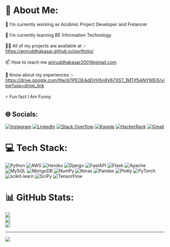 # 💫 About Me:
🔭 I’m currently working as Acidimic Project Developer and Frelancer <br><br>🌱 I’m currently learning BE Information Technology<br><br>👨‍💻 All of my projects are available at :- https://aniruddhakasar.github.io/portfoliio/<br><br>📫 How to reach me aniruddhakasar2001@gmail.com<br><br>📄 Know about my experiences :- https://drive.google.com/file/d/1PEOEAdDVH5n8V67XST_1MTjf5ANYWEj5/view?usp=drive_link<br><br>⚡ Fun fact I Am Funny


## 🌐 Socials:
[![Instagram](https://img.shields.io/badge/Instagram-%23E4405F.svg?logo=Instagram&logoColor=white)](https://instagram.com/anirud_kasar) [![LinkedIn](https://img.shields.io/badge/LinkedIn-%230077B5.svg?logo=linkedin&logoColor=white)](https://linkedin.com/in/aniruddha-kasar) [![Stack Overflow](https://img.shields.io/badge/-Stackoverflow-FE7A16?logo=stack-overflow&logoColor=white)](https://stackoverflow.com/users/18101379)  [![Kaggle](https://img.shields.io/badge/Kaggle-blue)](https://www.kaggle.com/anirudhakasar)  [![HackerRank](https://img.shields.io/badge/Hackerrank-darkgreen)](https://www.hackerrank.com/aniruddhakasar) [![Gmail](https://img.shields.io/badge/Gmail-red)](aniruddhakasar2001@gmail.com)


# 💻 Tech Stack:
![Python](https://img.shields.io/badge/python-3670A0?style=for-the-badge&logo=python&logoColor=ffdd54) ![AWS](https://img.shields.io/badge/AWS-%23FF9900.svg?style=for-the-badge&logo=amazon-aws&logoColor=white) ![Heroku](https://img.shields.io/badge/heroku-%23430098.svg?style=for-the-badge&logo=heroku&logoColor=white) ![Django](https://img.shields.io/badge/django-%23092E20.svg?style=for-the-badge&logo=django&logoColor=white) ![FastAPI](https://img.shields.io/badge/FastAPI-005571?style=for-the-badge&logo=fastapi) ![Flask](https://img.shields.io/badge/flask-%23000.svg?style=for-the-badge&logo=flask&logoColor=white) ![Apache](https://img.shields.io/badge/apache-%23D42029.svg?style=for-the-badge&logo=apache&logoColor=white) ![MySQL](https://img.shields.io/badge/mysql-%2300f.svg?style=for-the-badge&logo=mysql&logoColor=white) ![MongoDB](https://img.shields.io/badge/MongoDB-%234ea94b.svg?style=for-the-badge&logo=mongodb&logoColor=white) ![NumPy](https://img.shields.io/badge/numpy-%23013243.svg?style=for-the-badge&logo=numpy&logoColor=white) ![Keras](https://img.shields.io/badge/Keras-%23D00000.svg?style=for-the-badge&logo=Keras&logoColor=white) ![Pandas](https://img.shields.io/badge/pandas-%23150458.svg?style=for-the-badge&logo=pandas&logoColor=white) ![Plotly](https://img.shields.io/badge/Plotly-%233F4F75.svg?style=for-the-badge&logo=plotly&logoColor=white) ![PyTorch](https://img.shields.io/badge/PyTorch-%23EE4C2C.svg?style=for-the-badge&logo=PyTorch&logoColor=white) ![scikit-learn](https://img.shields.io/badge/scikit--learn-%23F7931E.svg?style=for-the-badge&logo=scikit-learn&logoColor=white) ![SciPy](https://img.shields.io/badge/SciPy-%230C55A5.svg?style=for-the-badge&logo=scipy&logoColor=%white) ![TensorFlow](https://img.shields.io/badge/TensorFlow-%23FF6F00.svg?style=for-the-badge&logo=TensorFlow&logoColor=white)
# 📊 GitHub Stats:
![](https://github-readme-stats.vercel.app/api?username=aniruddhakasar&theme=dark&hide_border=false&include_all_commits=false&count_private=false)<br/>
![](https://github-readme-streak-stats.herokuapp.com/?user=aniruddhakasar&theme=dark&hide_border=false)<br/>
![](https://github-readme-stats.vercel.app/api/top-langs/?username=aniruddhakasar&theme=dark&hide_border=false&include_all_commits=false&count_private=false&layout=compact)

---
[![](https://visitcount.itsvg.in/api?id=aniruddhakasar&label=Profile%20Views&color=2&icon=0&pretty=true)](https://visitcount.itsvg.in)
<!-- Proudly created with GPRM ( https://gprm.itsvg.in ) -->
